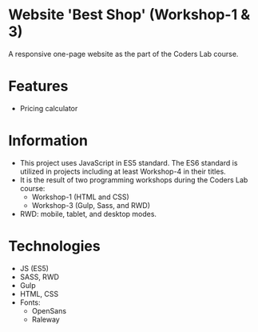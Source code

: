 # Website 'Best Shop' (Workshop-1 & 3)
A responsive one-page website as the part of the Coders Lab course.

# Features
* Pricing calculator

# Information
* This project uses JavaScript in ES5 standard. The ES6 standard is utilized in projects including at least Workshop-4 in their titles.
* It is the result of two programming workshops during the Coders Lab course:
    * Workshop-1 (HTML and CSS)
    * Workshop-3 (Gulp, Sass, and RWD)
* RWD: mobile, tablet, and desktop modes.

# Technologies
* JS (ES5)
* SASS, RWD
* Gulp
* HTML, CSS
* Fonts:
    * OpenSans
    * Raleway